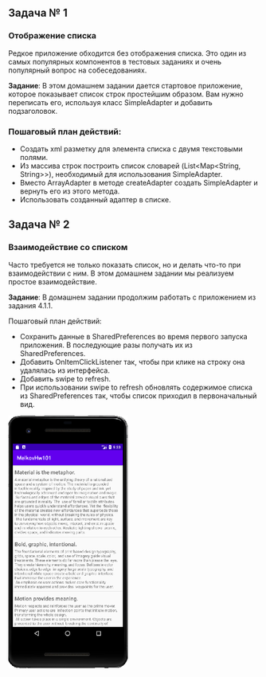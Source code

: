 ## Задача № 1
### Отображение списка
Редкое приложение обходится без отображения списка. Это один из самых популярных компонентов в тестовых заданиях и очень популярный вопрос на собеседованиях.

**Задание**: В этом домашнем задании дается стартовое приложение, которое показывает список строк простейшим образом. Вам нужно переписать его, используя класс SimpleAdapter и добавить подзаголовок.

### Пошаговый план действий:
- Создать xml разметку для элемента списка с двумя текстовыми полями.
- Из массива строк построить список словарей (List<Map<String, String>>), необходимый для использования SimpleAdapter.
- Вместо ArrayAdapter в методе createAdapter создать SimpleAdapter и вернуть его из этого метода.
- Использовать созданный адаптер в списке.

## Задача № 2
### Взаимодействие со списком
Часто требуется не только показать список, но и делать что-то при взаимодействии с ним. В этом домашнем задании мы реализуем простое взаимодействие.

**Задание**: В домашнем задании продолжим работать с приложением из задания 4.1.1.

Пошаговый план действий:

- Сохранить данные в SharedPreferences во время первого запуска приложения. В последующие разы получать их из SharedPreferences.
- Добавить OnItemClickListener так, чтобы при клике на строку она удалялась из интерфейса.
- Добавить swipe to refresh.
- При использовании swipe to refresh обновлять содержимое списка из SharedPreferences так, чтобы список приходил в первоначальный вид.

![](screen.png)